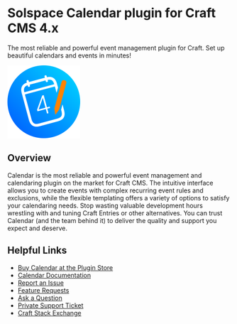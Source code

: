 # Solspace Calendar plugin for Craft CMS 4.x

The most reliable and powerful event management plugin for Craft. Set up beautiful calendars and events in minutes!

![Screenshot](packages/plugin/src/icon.svg)

## Overview

Calendar is the most reliable and powerful event management and calendaring plugin on the market for Craft CMS. The intuitive interface allows you to create events with complex recurring event rules and exclusions, while the flexible templating offers a variety of options to satisfy your calendaring needs. Stop wasting valuable development hours wrestling with and tuning Craft Entries or other alternatives. You can trust Calendar (and the team behind it) to deliver the quality and support you expect and deserve.

## Helpful Links

- [Buy Calendar at the Plugin Store](https://plugins.craftcms.com/calendar)
- [Calendar Documentation](https://docs.solspace.com/craft/calendar/v4/)
- [Report an Issue](https://github.com/solspace/craft-calendar/issues)
- [Feature Requests](https://github.com/solspace/craft-calendar/discussions)
- [Ask a Question](https://github.com/solspace/craft-calendar/discussions)
- [Private Support Ticket](https://docs.solspace.com/craft/calendar/v4/support.html)
- [Craft Stack Exchange](https://craftcms.stackexchange.com/questions/tagged/solspace)
